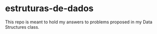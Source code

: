 # estruturas-de-dados

This repo is meant to hold my answers to problems proposed in my Data Structures class.

